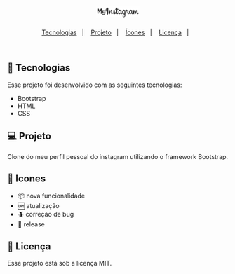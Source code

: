 <h1 align="center">
  <img alt="MyInstagram" title="MyInstagram" src="images/logo.png" width= 20%/>
</h1>
</h1>
<p align="center">
  <a href="#-tecnologias">Tecnologias</a>&nbsp;&nbsp;&nbsp;|&nbsp;&nbsp;&nbsp;
  <a href="#-projeto">Projeto</a>&nbsp;&nbsp;&nbsp;|&nbsp;&nbsp;&nbsp;
   <a href="#-icones">Ícones</a>&nbsp;&nbsp;&nbsp;|&nbsp;&nbsp;&nbsp;
  <a href="#memo-licença">Licença</a>&nbsp;&nbsp;&nbsp;|&nbsp;&nbsp;&nbsp;
</p>
<br>

## 🚀 Tecnologias

Esse projeto foi desenvolvido com as seguintes tecnologias:

-   Bootstrap
-   HTML
-   CSS

## 💻 Projeto

Clone do meu perfil pessoal do instagram utilizando o framework Bootstrap.

## 🏁 Icones

-   :package: nova funcionalidade
-   :up: atualização
-   :beetle: correção de bug
-   :checkered_flag: release

## 📝 Licença

Esse projeto está sob a licença MIT.
